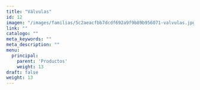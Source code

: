 ```yaml
---
title: "Válvulas"
id: 12
imagen: "/images/familias/5c2aeacfbb7dcdf692a9f9b89b956071-valvulas.jpg"
link: ""
catalogo: ""
meta_keywords: ""
meta_description: ""
menu:
  principal:
    parent: 'Productos'
    weight: 13
draft: false
weight: 13
---
```

